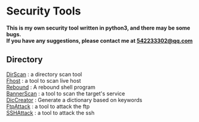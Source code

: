 # Security Tools
**This is my own security tool written in python3, and there may be some bugs.**<br>
**If you have any suggestions, please contact me at 542233302@qq.com**
## Directory
<a href="./DirScan">DirScan</a> :   a directory scan tool<br>
<a href="./Fhost">Fhost</a> :   a tool to scan live host<br>
<a href='./Rebound'>Rebound</a> :   A rebound shell program<br>
<a href='./BannerScan'>BannerScan</a> : a tool to scan the target's service<br>
<a href='./DicCreator'>DicCreator</a> : Generate a dictionary based on keywords<br>
<a href='./FtpAttack'>FtpAttack</a> :   a tool to attack the ftp<br>
<a href='./SSHAttack'>SSHAttack</a> :   a tool to attack the ssh<br>